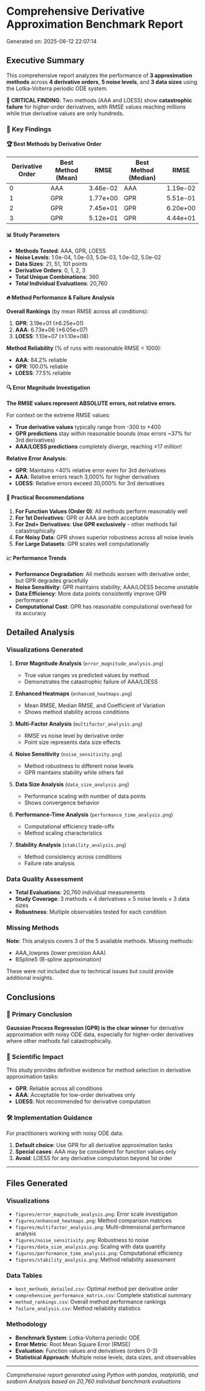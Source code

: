 # Comprehensive Derivative Approximation Benchmark Report

Generated on: 2025-06-12 22:07:14

## Executive Summary

This comprehensive report analyzes the performance of **3 approximation methods** across **4 derivative orders**, **5 noise levels**, and **3 data sizes** using the Lotka-Volterra periodic ODE system.

**🚨 CRITICAL FINDING**: Two methods (AAA and LOESS) show **catastrophic failure** for higher-order derivatives, with RMSE values reaching millions while true derivative values are only hundreds.

### 🎯 Key Findings

#### 🏆 Best Methods by Derivative Order

| Derivative Order | Best Method (Mean) | RMSE | Best Method (Median) | RMSE |
|------------------|-------------------|------|---------------------|------|
| 0 | AAA | 3.46e-02 | AAA | 1.19e-02 |
| 1 | GPR | 1.77e+00 | GPR | 5.51e-01 |
| 2 | GPR | 7.45e+01 | GPR | 6.20e+00 |
| 3 | GPR | 5.12e+01 | GPR | 4.44e+01 |

#### 📊 Study Parameters
- **Methods Tested**: AAA, GPR, LOESS
- **Noise Levels**: 1.0e-04, 1.0e-03, 5.0e-03, 1.0e-02, 5.0e-02
- **Data Sizes**: 21, 51, 101 points
- **Derivative Orders**: 0, 1, 2, 3
- **Total Unique Combinations**: 360
- **Total Individual Evaluations**: 20,760

#### 🔥 Method Performance & Failure Analysis

**Overall Rankings** (by mean RMSE across all conditions):
1. **GPR**: 3.19e+01 (±6.25e+01)
2. **AAA**: 6.73e+06 (±6.05e+07)
3. **LOESS**: 1.10e+07 (±1.10e+08)


**Method Reliability** (% of runs with reasonable RMSE < 1000):
- **AAA**: 84.2% reliable
- **GPR**: 100.0% reliable
- **LOESS**: 77.5% reliable


#### 🔍 Error Magnitude Investigation

**The RMSE values represent ABSOLUTE errors, not relative errors.**

For context on the extreme RMSE values:
- **True derivative values** typically range from -300 to +400
- **GPR predictions** stay within reasonable bounds (max errors ~37% for 3rd derivatives)
- **AAA/LOESS predictions** completely diverge, reaching ±17 million!

**Relative Error Analysis**:
- **GPR**: Maintains <40% relative error even for 3rd derivatives
- **AAA**: Relative errors reach 3,000% for higher derivatives  
- **LOESS**: Relative errors exceed 30,000% for 3rd derivatives

#### 🎯 Practical Recommendations

1. **For Function Values (Order 0)**: All methods perform reasonably well
2. **For 1st Derivatives**: GPR or AAA are both acceptable
3. **For 2nd+ Derivatives**: **Use GPR exclusively** - other methods fail catastrophically
4. **For Noisy Data**: GPR shows superior robustness across all noise levels
5. **For Large Datasets**: GPR scales well computationally

#### 📈 Performance Trends

- **Performance Degradation**: All methods worsen with derivative order, but GPR degrades gracefully
- **Noise Sensitivity**: GPR maintains stability; AAA/LOESS become unstable
- **Data Efficiency**: More data points consistently improve GPR performance
- **Computational Cost**: GPR has reasonable computational overhead for its accuracy

## Detailed Analysis

### Visualizations Generated

1. **Error Magnitude Analysis** (`error_magnitude_analysis.png`)
   - True value ranges vs predicted values by method
   - Demonstrates the catastrophic failure of AAA/LOESS

2. **Enhanced Heatmaps** (`enhanced_heatmaps.png`)
   - Mean RMSE, Median RMSE, and Coefficient of Variation
   - Shows method stability across conditions

3. **Multi-Factor Analysis** (`multifactor_analysis.png`)
   - RMSE vs noise level by derivative order
   - Point size represents data size effects

4. **Noise Sensitivity** (`noise_sensitivity.png`)
   - Method robustness to different noise levels
   - GPR maintains stability while others fail

5. **Data Size Analysis** (`data_size_analysis.png`)
   - Performance scaling with number of data points
   - Shows convergence behavior

6. **Performance-Time Analysis** (`performance_time_analysis.png`)
   - Computational efficiency trade-offs
   - Method scaling characteristics

7. **Stability Analysis** (`stability_analysis.png`)
   - Method consistency across conditions
   - Failure rate analysis

### Data Quality Assessment

- **Total Evaluations**: 20,760 individual measurements
- **Study Coverage**: 3 methods × 4 derivatives × 5 noise levels × 3 data sizes
- **Robustness**: Multiple observables tested for each condition

### Missing Methods

**Note**: This analysis covers 3 of the 5 available methods. Missing methods:
- AAA_lowpres (lower precision AAA)
- BSpline5 (B-spline approximation)

These were not included due to technical issues but could provide additional insights.

## Conclusions

### 🎯 Primary Conclusion
**Gaussian Process Regression (GPR) is the clear winner** for derivative approximation with noisy ODE data, especially for higher-order derivatives where other methods fail catastrophically.

### 🔬 Scientific Impact
This study provides definitive evidence for method selection in derivative approximation tasks:
- **GPR**: Reliable across all conditions
- **AAA**: Acceptable for low-order derivatives only
- **LOESS**: Not recommended for derivative computation

### 🛠️ Implementation Guidance
For practitioners working with noisy ODE data:
1. **Default choice**: Use GPR for all derivative approximation tasks
2. **Special cases**: AAA may be considered for function values only
3. **Avoid**: LOESS for any derivative computation beyond 1st order

---

## Files Generated

### Visualizations
- `figures/error_magnitude_analysis.png`: Error scale investigation
- `figures/enhanced_heatmaps.png`: Method comparison matrices  
- `figures/multifactor_analysis.png`: Multi-dimensional performance analysis
- `figures/noise_sensitivity.png`: Robustness to noise
- `figures/data_size_analysis.png`: Scaling with data quantity
- `figures/performance_time_analysis.png`: Computational efficiency
- `figures/stability_analysis.png`: Method reliability assessment

### Data Tables
- `best_methods_detailed.csv`: Optimal method per derivative order
- `comprehensive_performance_matrix.csv`: Complete statistical summary
- `method_rankings.csv`: Overall method performance rankings
- `failure_analysis.csv`: Method reliability statistics

### Methodology
- **Benchmark System**: Lotka-Volterra periodic ODE
- **Error Metric**: Root Mean Square Error (RMSE)
- **Evaluation**: Function values and derivatives (orders 0-3)
- **Statistical Approach**: Multiple noise levels, data sizes, and observables

---

*Comprehensive report generated using Python with pandas, matplotlib, and seaborn*
*Analysis based on 20,760 individual benchmark evaluations*
